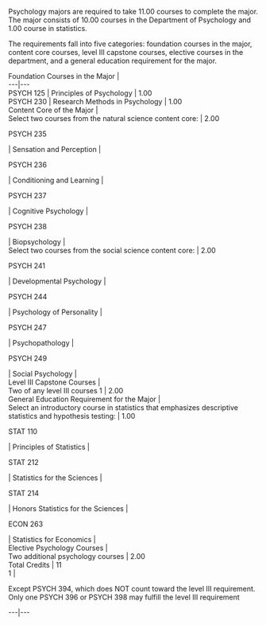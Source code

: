   
  
Psychology majors are required to take 11.00 courses to complete the major. The major consists of 10.00 courses in the Department of Psychology and 1.00 course in statistics.

The requirements fall into five categories: foundation courses in the major, content core courses, level III capstone courses, elective courses in the department, and a general education requirement for the major.

Foundation Courses in the Major  |  
---|---  
PSYCH 125  |  Principles of Psychology  |  1.00  
PSYCH 230  |  Research Methods in Psychology  |  1.00  
Content Core of the Major  |  
Select two courses from the natural science content core:  |  2.00  
  
PSYCH 235

|  Sensation and Perception  |  
  
PSYCH 236

|  Conditioning and Learning  |  
  
PSYCH 237

|  Cognitive Psychology  |  
  
PSYCH 238

|  Biopsychology  |  
Select two courses from the social science content core:  |  2.00  
  
PSYCH 241

|  Developmental Psychology  |  
  
PSYCH 244

|  Psychology of Personality  |  
  
PSYCH 247

|  Psychopathology  |  
  
PSYCH 249

|  Social Psychology  |  
Level III Capstone Courses  |  
Two of any level III courses  1  |  2.00  
General Education Requirement for the Major  |  
Select an introductory course in statistics that emphasizes descriptive statistics and hypothesis testing:  |  1.00  
  
STAT 110

|  Principles of Statistics  |  
  
STAT 212

|  Statistics for the Sciences  |  
  
STAT 214

|  Honors Statistics for the Sciences  |  
  
ECON 263

|  Statistics for Economics  |  
Elective Psychology Courses  |  
Two additional psychology courses  |  2.00  
Total Credits  |  11  
1  |

Except PSYCH 394, which does NOT count toward the level III requirement. Only one PSYCH 396 or PSYCH 398 may fulfill the level III requirement  
  
---|---

